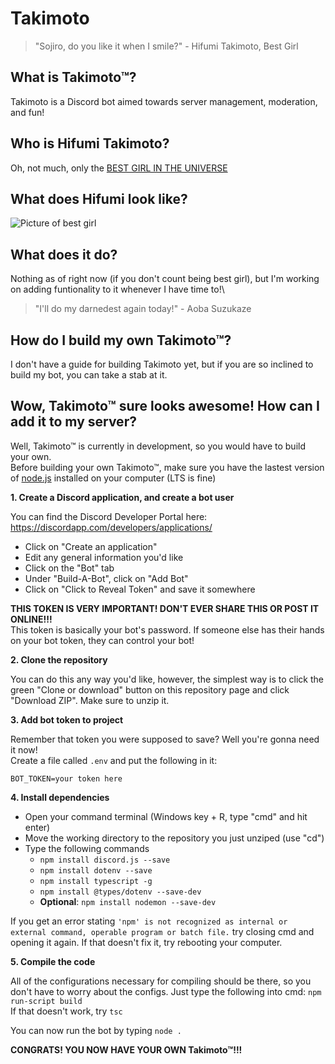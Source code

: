 # Takimoto

>"Sojiro, do you like it when I smile?" - Hifumi Takimoto, Best Girl

## What is Takimoto™?

Takimoto is a Discord bot aimed towards server management, moderation, and fun!

## Who is Hifumi Takimoto?

Oh, not much, only the [BEST GIRL IN THE UNIVERSE](http://lmgtfy.com/?q=hifumi+takimoto+new+game)

## What does Hifumi look like?

![Picture of best girl](https://hifumi.io/assets/hifumi_pc.png)

## What does it do?

Nothing as of right now (if you don't count being best girl), but I'm working on adding funtionality to it whenever I have time to!\
>"I'll do my darnedest again today!" - Aoba Suzukaze

## How do I build my own Takimoto™?

I don't have a guide for building Takimoto yet, but if you are so inclined to build my bot, you can take a stab at it.

## Wow, Takimoto™ sure looks awesome! How can I add it to my server?

Well, Takimoto™ is currently in development, so you would have to build your own.\
Before building your own Takimoto™, make sure you have the lastest version of [node.js](https://nodejs.org) installed on your computer (LTS is fine)

**1. Create a Discord application, and create a bot user**

You can find the Discord Developer Portal here: https://discordapp.com/developers/applications/
- Click on "Create an application"
- Edit any general information you'd like
- Click on the "Bot" tab
- Under "Build-A-Bot", click on "Add Bot"
- Click on "Click to Reveal Token" and save it somewhere

**THIS TOKEN IS VERY IMPORTANT! DON'T EVER SHARE THIS OR POST IT ONLINE!!!**\
This token is basically your bot's password. If someone else has their hands on your bot token, they can control your bot!

**2. Clone the repository**

You can do this any way you'd like, however, the simplest way is to click the green "Clone or download" button on this repository page and click "Download ZIP". Make sure to unzip it.

**3. Add bot token to project**

Remember that token you were supposed to save? Well you're gonna need it now!\
Create a file called `.env` and put the following in it:
```
BOT_TOKEN=your token here
```

**4. Install dependencies**
- Open your command terminal (Windows key + R, type "cmd" and hit enter)
- Move the working directory to the repository you just unziped (use "cd")
- Type the following commands
  - `npm install discord.js --save`
  - `npm install dotenv --save`
  - `npm install typescript -g`
  - `npm install @types/dotenv --save-dev`
  - **Optional**: `npm install nodemon --save-dev`

If you get an error stating `'npm' is not recognized as internal or external command, operable program or batch file.` try closing cmd and opening it again. If that doesn't fix it, try rebooting your computer.

**5. Compile the code**

All of the configurations necessary for compiling should be there, so you don't have to worry about the configs. Just type the following into cmd: `npm run-script build`\
If that doesn't work, try `tsc`

You can now run the bot by typing `node .`

**CONGRATS! YOU NOW HAVE YOUR OWN Takimoto™!!!**